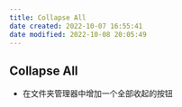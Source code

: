 ```yaml
---
title: Collapse All
date created: 2022-10-07 16:55:41
date modified: 2022-10-08 20:05:49
---
```

## Collapse All

- 在文件夹管理器中增加一个全部收起的按钮
